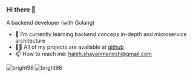 
<h3  align="left">Hi there 👋</h3>
<p align="left">A backend developer (with Golang)</p>



- 🌱 I’m currently learning backend conceps in-depth and microservice architecture
- 👨‍💻 All of my projects are available at [github](https://github.com/Bright98?tab=repositories)
- 📫 How to reach me: haleh.shayanmanesh@gmail.com

<div style="display:flex;">
<img align="left" src="https://github-readme-stats.vercel.app/api/top-langs?username=bright98&layout=donut&theme=nord&hide_title=true&hide_border=true&background=00FFFFFF" alt="bright98"  />
<img src="https://github-readme-stats.vercel.app/api?username=bright98&theme=nord&hide_title=true&hide_border=true&background=00FFFFFF&rank_icon=github&hide=issues,prs"  alt="bright98"  />
</div>